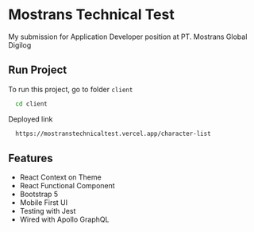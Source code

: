 
# Mostrans Technical Test

My submission for Application Developer position at PT. Mostrans Global Digilog




## Run Project

To run this project, go to folder `client`

```bash
  cd client
```

Deployed link

```bash
  https://mostranstechnicaltest.vercel.app/character-list
```

## Features

- React Context on Theme
- React Functional Component
- Bootstrap 5
- Mobile First UI
- Testing with Jest
- Wired with Apollo GraphQL

